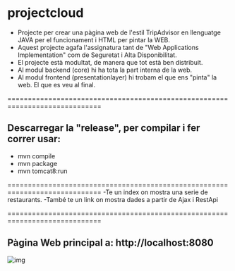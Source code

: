 # projectcloud

- Projecte per crear una pàgina web de l'estil TripAdvisor en llenguatge JAVA per el funcionament i HTML per pintar la WEB. 
- Aquest projecte agafa l'assignatura tant de "Web Applications Implementation" com de Seguretat i Alta Disponibilitat.
- El projecte està modultat, de manera que tot està ben distribuit.
- Al modul backend (core) hi ha tota la part interna de la web.
- Al modul frontend (presentationlayer) hi trobam el que ens "pinta" la web. El que es veu al final.

=============================================================================
## Descarregar la "release", per compilar i fer correr usar:
- mvn compile
- mvn package
- mvn tomcat8:run

=============================================================================
-Te un index on mostra una serie de restaurants.
-També te un link on mostra dades a partir de Ajax i RestApi

=============================================================================
## Pàgina Web principal a: http://localhost:8080
![img](https://imgur.com/EXkgeOw.jpg)
